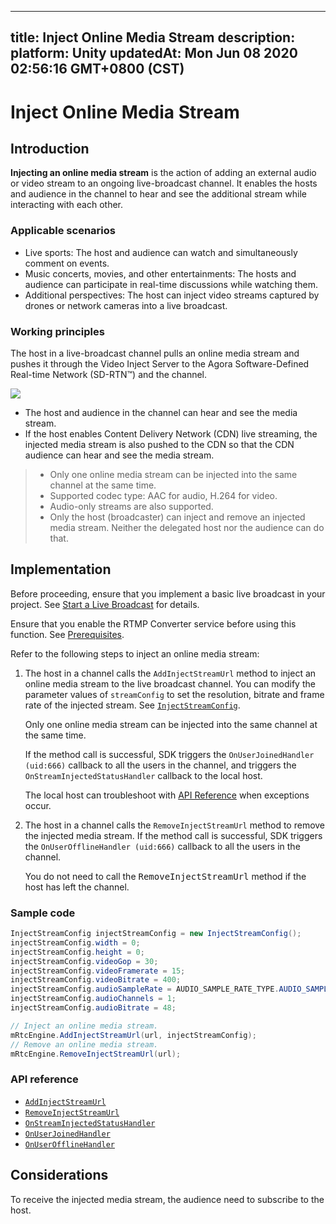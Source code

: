 
---
title: Inject Online Media Stream
description: 
platform: Unity
updatedAt: Mon Jun 08 2020 02:56:16 GMT+0800 (CST)
---
# Inject Online Media Stream
## Introduction

**Injecting an online media stream** is the action of adding an external audio or video stream to an ongoing live-broadcast channel. It enables the hosts and audience in the channel to hear and see the additional stream while interacting with each other.

### Applicable scenarios

- Live sports: The host and audience can watch and simultaneously comment on events.
- Music concerts, movies, and other entertainments: The hosts and audience can participate in real-time discussions while watching them.
- Additional perspectives: The host can inject video streams captured by drones or network cameras into a live broadcast.

### Working principles

The host in a live-broadcast channel pulls an online media stream and pushes it through the Video Inject Server to the Agora Software-Defined Real-time Network (SD-RTN™) and the channel.

![](https://web-cdn.agora.io/docs-files/1576059890625)

- The host and audience in the channel can hear and see the media stream.
- If the host enables Content Delivery Network (CDN) live streaming, the injected media stream is also pushed to the CDN so that the CDN audience can hear and see the media stream.

>- Only one online media stream can be injected into the same channel at the same time.
>- Supported codec type: AAC for audio, H.264 for video.
>- Audio-only streams are also supported.
>- Only the host (broadcaster) can inject and remove an injected media stream. Neither the delegated host nor the audience can do that.


## Implementation

Before proceeding, ensure that you implement a basic live broadcast in your project. See [Start a Live Broadcast](../../en/Interactive%20Broadcast/start_live_unity.md) for details.

<div class="alert note">Ensure that you enable the RTMP Converter service before using this function. See <a href="../../en/Interactive%20Broadcast/cdn_streaming_unity.md">Prerequisites</a >.</div>

Refer to the following steps to inject an online media stream:

1. The host in a channel calls the `AddInjectStreamUrl` method to inject an online media stream to the live broadcast channel. You can modify the parameter values of `streamConfig` to set the resolution, bitrate and frame rate of the injected stream. See [`InjectStreamConfig`](https://docs.agora.io/en/Interactive%20Broadcast/API%20Reference/unity/structagora__gaming__rtc_1_1_inject_stream_config.html).
	
	<div class="alert note">Only one online media stream can be injected into the same channel at the same time.</div>

	If the method call is successful, SDK triggers the `OnUserJoinedHandler (uid:666)` callback to all the users in the channel, and triggers the `OnStreamInjectedStatusHandler` callback to the local host.
	
	<div class="alert note">The local host can troubleshoot with <a href="#api">API Reference</a > when exceptions occur.</div>
	
2. The host in a channel calls the `RemoveInjectStreamUrl` method to remove the injected media stream.
	If the method call is successful, SDK triggers the `OnUserOfflineHandler (uid:666)` callback to all the users in the channel.
	
	<div class="alert note">You do not need to call the <tt>RemoveInjectStreamUrl</tt> method if the host has left the channel.</div>


### Sample code

```c#
InjectStreamConfig injectStreamConfig = new InjectStreamConfig();
injectStreamConfig.width = 0;
injectStreamConfig.height = 0;
injectStreamConfig.videoGop = 30;
injectStreamConfig.videoFramerate = 15;
injectStreamConfig.videoBitrate = 400;
injectStreamConfig.audioSampleRate = AUDIO_SAMPLE_RATE_TYPE.AUDIO_SAMPLE_RATE_48000;
injectStreamConfig.audioChannels = 1;
injectStreamConfig.audioBitrate = 48;

// Inject an online media stream.
mRtcEngine.AddInjectStreamUrl(url, injectStreamConfig);
// Remove an online media stream.
mRtcEngine.RemoveInjectStreamUrl(url);
```

<a name="api"></a>
### API reference

- [`AddInjectStreamUrl`](https://docs.agora.io/en/Interactive%20Broadcast/API%20Reference/unity/classagora__gaming__rtc_1_1_i_rtc_engine.html#abe43084af3a653224b29f8cce889d5a1)
- [`RemoveInjectStreamUrl`](https://docs.agora.io/en/Interactive%20Broadcast/API%20Reference/unity/classagora__gaming__rtc_1_1_i_rtc_engine.html#aadd1aa9a403c124d7411297680d1e75a)
- [`OnStreamInjectedStatusHandler`](https://docs.agora.io/en/Interactive%20Broadcast/API%20Reference/unity/namespaceagora__gaming__rtc.html#a95f6a0d38bd007ba3ee5cfc81c14fa52)
- [`OnUserJoinedHandler`](https://docs.agora.io/en/Interactive%20Broadcast/API%20Reference/unity/namespaceagora__gaming__rtc.html#a86b22a3338223db2b36d53020a55d3a9)
- [`OnUserOfflineHandler`](https://docs.agora.io/en/Interactive%20Broadcast/API%20Reference/unity/namespaceagora__gaming__rtc.html#a98bfb4310e947f95dbc43c071c2f8ccf)

## Considerations
To receive the injected media stream, the audience need to subscribe to the host.
